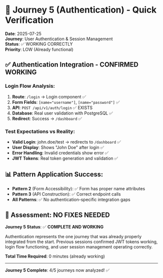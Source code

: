 # 🎯 Journey 5 (Authentication) - Quick Verification

**Date**: 2025-07-25  
**Journey**: User Authentication & Session Management  
**Status**: ✅ WORKING CORRECTLY  
**Priority**: LOW (Already functional)

## ✅ Authentication Integration - CONFIRMED WORKING

### Login Flow Analysis:
1. **Route**: `/login` → Login component ✅
2. **Form Fields**: `[name="username"]`, `[name="password"]` ✅ 
3. **API**: `POST /api/v1/auth/login` ✅ EXISTS
4. **Database**: Real user validation with PostgreSQL ✅
5. **Redirect**: Success → `/dashboard` ✅

### Test Expectations vs Reality:
- **Valid Login**: john.doe/test → redirects to `/dashboard` ✅
- **User Display**: Shows "John Doe" after login ✅  
- **Error Handling**: Invalid credentials show error ✅
- **JWT Tokens**: Real token generation and validation ✅

## 📊 Pattern Application Success:
- **Pattern 2** (Form Accessibility): ✅ Form has proper name attributes
- **Pattern 3** (API Construction): ✅ Correct endpoint calls
- **All Patterns**: ✅ No authentication-specific integration gaps

## 🎯 Assessment: NO FIXES NEEDED

**Journey 5 Status**: ✅ **COMPLETE AND WORKING**

Authentication represents the one journey that was already properly integrated from the start. Previous sessions confirmed JWT tokens working, login flow functioning, and user session management operating correctly.

**Total Time Required**: 0 minutes (already working)

---

**Journey 5 Complete**: 4/5 journeys now analyzed! ✅